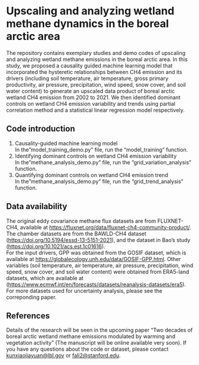# Upscaling and analyzing wetland methane dynamics in the boreal arctic area
The repository contains exemplary studies and demo codes of upscaling and analyzing wetland methane emissions in the boreal arctic area. In this study, we proposed a causality guided machine learning model that incorporated the hysteretic relationships between CH4 emission and its drivers (including soil temperature, air temperature, gross primary productivity, air pressure, precipitation, wind speed, snow cover, and soil water content) to generate an upscaled data product of boreal arctic wetland CH4 emission from 2002 to 2021. We then identified dominant controls on wetland CH4 emission variability and trends using partial correlation method and a statistical linear regression model respectively.  
## Code introduction
1)	Causality-guided machine learning model  
In the”model_training_demo.py” file, run the “model_training” function.  
2) Identifying dominant controls on wetland CH4 emission variability  
In the”methane_analysis_demo.py” file, run the “grid_variation_analysis” function.  
3) Quantifying dominant controls on wetland CH4 emission trend  
In the”methane_analysis_demo.py” file, run the “grid_trend_analysis” function.  

## Data availability
The original eddy covariance methane flux datasets are from FLUXNET-CH4, available at https://fluxnet.org/data/fluxnet-ch4-community-product/. The chamber datasets are from the BAWLD-CH4 dataset (https://doi.org/10.5194/essd-13-5151-2021), and the dataset in Bao’s study (https://doi.org/10.1021/acs.est.1c01616).  
For the input drivers, GPP was obtained from the GOSIF dataset, which is available at https://globalecology.unh.edu/data/GOSIF-GPP.html. Other variables (soil temperature, air temperature, air pressure, precipitation, wind speed, snow cover, and soil water content) were obtained from ERA5-land datasets, which are available at (https://www.ecmwf.int/en/forecasts/datasets/reanalysis-datasets/era5).  
For more datasets used for uncertainty analysis, please see the correponding paper.  
## References
Details of the research will be seen in the upcoming paper “Two decades of boreal arctic wetland methane emissions modulated by warming and vegetation activity” (The manuscript will be online available very soon). If you have any questions about the code or dataset, please contact kunxiaojiayuan@lbl.gov or fali2@stanford.edu.

